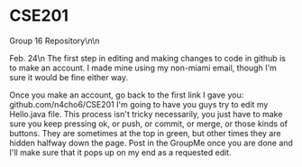 # CSE201
Group 16 Repository\n\n

Feb. 24\n
The first step in editing and making changes to code in github is to
make an account. I made mine using my non-miami email, though I'm
sure it would be fine either way.

Once you make an account, go back to the first link I gave you:
github.com/n4cho6/CSE201
I'm going to have you guys try to edit my Hello.java file.
This process isn't tricky necessarily, you just have to make sure
you keep pressing ok, or push, or commit, or merge, or those 
kinds of buttons. They are sometimes at the top in green, but
other times they are hidden halfway down the page. Post in the GroupMe
once you are done and I'll make sure that it pops up on my end as
a requested edit.
